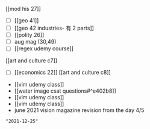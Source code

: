 [[mod his 27]]

- [ ] [[geo 41]]
- [ ] [[geo 42 industries- 有 2 parts]]
- [ ] [[polity 26]]
- [ ] aug mag (30,49)
- [ ] [[regex udemy course]]

[[art and culture c7]]
- [ ] [[economics 22]]
[[art and culture c8]]
- [[vim udemy class]]
- [[water image csat questions#^e402b8]]
- [[vim udemy class]]
- [[vim udemy class]]
- june 2021 vision magazine revision from the day 4/5

```query 2021-11-07 00:38
"2021-12-25"
```
